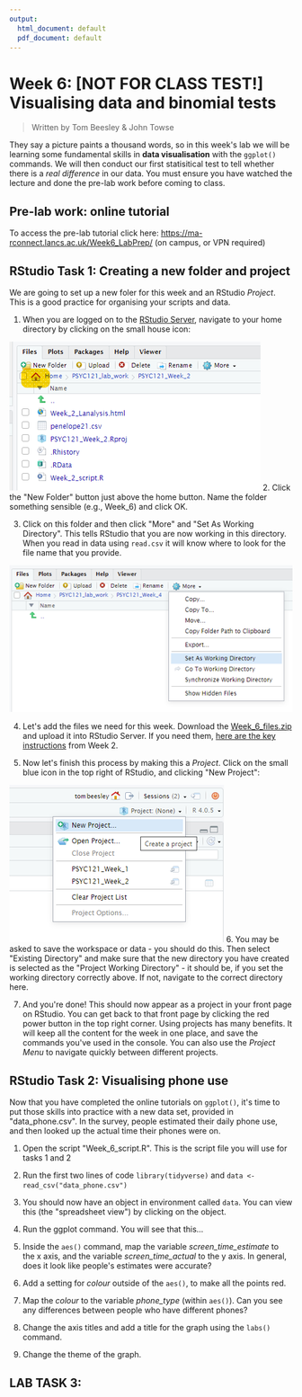 ```yaml
---
output:
  html_document: default
  pdf_document: default
---
```





# Week 6: [NOT FOR CLASS TEST!] Visualising data and binomial tests

> Written by Tom Beesley & John Towse

They say a picture paints a thousand words, so in this week's lab we will be learning some fundamental skills in **data visualisation** with the `ggplot()` commands.  We will then conduct our first statisitical test to tell whether there is a *real difference* in our data. You must ensure you have watched the lecture and done the pre-lab work before coming to class. 

## Pre-lab work: online tutorial

To access the pre-lab tutorial click here: <https://ma-rconnect.lancs.ac.uk/Week6_LabPrep/> (on campus, or VPN required)

## RStudio Task 1: Creating a new folder and project

We are going to set up a new foler for this week and an RStudio *Project*. This is a good practice for organising your scripts and data. 

1. When you are logged on to the [RStudio Server](psy-rstudio.lancaster.ac.uk), navigate to your home directory by clicking on the small house icon:

![home button](files/Week_6/home_button.png)
2. Click the "New Folder" button just above the home button. Name the folder something sensible (e.g., Week_6) and click OK.

3. Click on this folder and then click "More" and "Set As Working Directory". This tells RStudio that you are now working in this directory. When you read in data using `read.csv` it will know where to look for the file name that you provide.

![set working directory](files/Week_6/working_dir.png)

4. Let's add the files we need for this week. Download the [Week_6_files.zip](files/Week_6/Week_6_files.zip) and upload it into RStudio Server. If you need them, [here are the key instructions](#uploading_zip) from Week 2.

5. Now let's finish this process by making this a *Project*. Click on the small blue icon in the top right of RStudio, and clicking "New Project":

![create a new project](files/Week_6/new_project.png)
6. You may be asked to save the workspace or data - you should do this. Then select "Existing Directory" and make sure that the new directory you have created is selected as the "Project Working Directory" - it should be, if you set the working directory correctly above. If not, navigate to the correct directory here.

7. And you're done! This should now appear as a project in your front page on RStudio. You can get back to that front page by clicking the red power button in the top right corner. Using projects has many benefits. It will keep all the content for the week in one place, and save the commands you've used in the console. You can also use the *Project Menu* to navigate quickly between different projects.


## RStudio Task 2: Visualising phone use

Now that you have completed the online tutorials on `ggplot()`, it's time to put those skills into practice with a new data set, provided in "data_phone.csv". In the survey, people estimated their daily phone use, and then looked up the actual time their phones were on. 

1. Open the script "Week_6_script.R". This is the script file you will use for tasks 1 and 2

2. Run the first two lines of code `library(tidyverse)` and `data <- read_csv("data_phone.csv")`

3. You should now have an object in environment called `data`. You can view this (the "spreadsheet view") by clicking on the object.

4. Run the ggplot command. You will see that this...

4. Inside the `aes()` command, map the variable *screen_time_estimate* to the x axis, and the variable *screen_time_actual* to the y axis. In general, does it look like people's estimates were accurate?

5. Add a setting for *colour* outside of the `aes()`, to make all the points red.

6. Map the *colour* to the variable *phone_type* (within `aes()`). Can you see any differences between people who have different phones?

7. Change the axis titles and add a title for the graph using the `labs()` command.

8. Change the theme of the graph.


## LAB TASK 3: 









